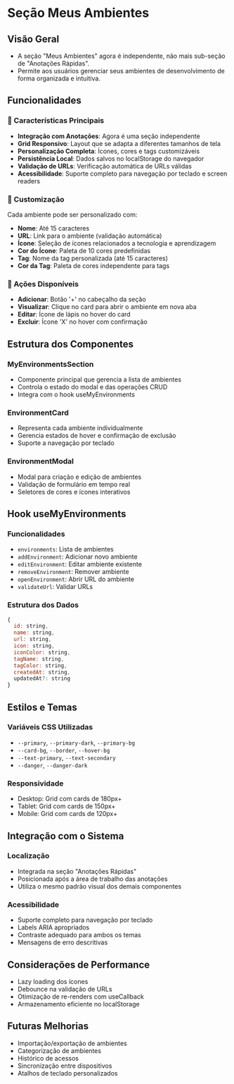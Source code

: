 # Seção Meus Ambientes

## Visão Geral

- A seção "Meus Ambientes" agora é independente, não mais sub-seção de "Anotações Rápidas".
- Permite aos usuários gerenciar seus ambientes de desenvolvimento de forma organizada e intuitiva.

## Funcionalidades

### 📌 Características Principais

- **Integração com Anotações**: Agora é uma seção independente
- **Grid Responsivo**: Layout que se adapta a diferentes tamanhos de tela
- **Personalização Completa**: Ícones, cores e tags customizáveis
- **Persistência Local**: Dados salvos no localStorage do navegador
- **Validação de URLs**: Verificação automática de URLs válidas
- **Acessibilidade**: Suporte completo para navegação por teclado e screen readers

### 🎨 Customização

Cada ambiente pode ser personalizado com:

- **Nome**: Até 15 caracteres
- **URL**: Link para o ambiente (validação automática)
- **Ícone**: Seleção de ícones relacionados a tecnologia e aprendizagem
- **Cor do Ícone**: Paleta de 10 cores predefinidas
- **Tag**: Nome da tag personalizada (até 15 caracteres)
- **Cor da Tag**: Paleta de cores independente para tags

### 🔧 Ações Disponíveis

- **Adicionar**: Botão '+' no cabeçalho da seção
- **Visualizar**: Clique no card para abrir o ambiente em nova aba
- **Editar**: Ícone de lápis no hover do card
- **Excluir**: Ícone 'X' no hover com confirmação

## Estrutura dos Componentes

### MyEnvironmentsSection

- Componente principal que gerencia a lista de ambientes
- Controla o estado do modal e das operações CRUD
- Integra com o hook useMyEnvironments

### EnvironmentCard

- Representa cada ambiente individualmente
- Gerencia estados de hover e confirmação de exclusão
- Suporte a navegação por teclado

### EnvironmentModal

- Modal para criação e edição de ambientes
- Validação de formulário em tempo real
- Seletores de cores e ícones interativos

## Hook useMyEnvironments

### Funcionalidades

- `environments`: Lista de ambientes
- `addEnvironment`: Adicionar novo ambiente
- `editEnvironment`: Editar ambiente existente
- `removeEnvironment`: Remover ambiente
- `openEnvironment`: Abrir URL do ambiente
- `validateUrl`: Validar URLs

### Estrutura dos Dados

```javascript
{
  id: string,
  name: string,
  url: string,
  icon: string,
  iconColor: string,
  tagName: string,
  tagColor: string,
  createdAt: string,
  updatedAt?: string
}
```

## Estilos e Temas

### Variáveis CSS Utilizadas

- `--primary`, `--primary-dark`, `--primary-bg`
- `--card-bg`, `--border`, `--hover-bg`
- `--text-primary`, `--text-secondary`
- `--danger`, `--danger-dark`

### Responsividade

- Desktop: Grid com cards de 180px+
- Tablet: Grid com cards de 150px+
- Mobile: Grid com cards de 120px+

## Integração com o Sistema

### Localização

- Integrada na seção "Anotações Rápidas"
- Posicionada após a área de trabalho das anotações
- Utiliza o mesmo padrão visual dos demais componentes

### Acessibilidade

- Suporte completo para navegação por teclado
- Labels ARIA apropriados
- Contraste adequado para ambos os temas
- Mensagens de erro descritivas

## Considerações de Performance

- Lazy loading dos ícones
- Debounce na validação de URLs
- Otimização de re-renders com useCallback
- Armazenamento eficiente no localStorage

## Futuras Melhorias

- Importação/exportação de ambientes
- Categorização de ambientes
- Histórico de acessos
- Sincronização entre dispositivos
- Atalhos de teclado personalizados
